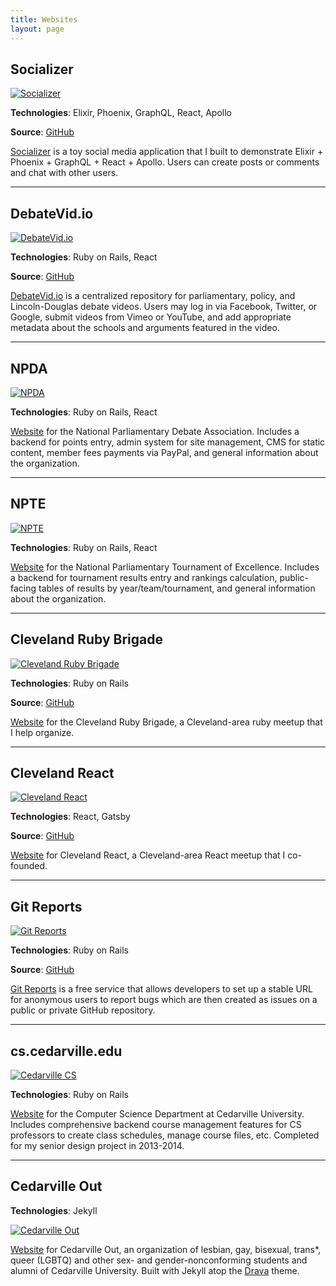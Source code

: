 ```yaml
---
title: Websites
layout: page
---
```


## Socializer

[![Socializer](socializer.png)](https://socializer-demo.herokuapp.com)

**Technologies**: Elixir, Phoenix, GraphQL, React, Apollo

**Source**: [GitHub](https://github.com/schneidmaster/socializer)

[Socializer](https://socializer-demo.herokuapp.com) is a toy social media application that I built to demonstrate Elixir + Phoenix + GraphQL + React + Apollo. Users can create posts or comments and chat with other users.

---

## DebateVid.io

[![DebateVid.io](debatevidio.png)](https://debatevid.io)

**Technologies**: Ruby on Rails, React

**Source**: [GitHub](https://github.com/schneidmaster/debatevid.io)

[DebateVid.io](https://debatevid.io) is a centralized repository for parliamentary, policy, and Lincoln-Douglas debate videos. Users may log in via Facebook, Twitter, or Google, submit videos from Vimeo or YouTube, and add appropriate metadata about the schools and arguments featured in the video.

---

## NPDA

[![NPDA](npda.png)](https://www.parlidebate.org)

**Technologies**: Ruby on Rails, React

[Website](https://www.parlidebate.org) for the National Parliamentary Debate Association. Includes a backend for points entry, admin system for site management, CMS for static content, member fees payments via PayPal, and general information about the organization.

---

## NPTE

[![NPTE](npte.png)](https://www.nptedebate.org)

**Technologies**: Ruby on Rails, React

[Website](https://www.nptedebate.org) for the National Parliamentary Tournament of Excellence. Includes a backend for tournament results entry and rankings calculation, public-facing tables of results by year/team/tournament, and general information about the organization.

---

## Cleveland Ruby Brigade

[![Cleveland Ruby Brigade](clevelandrb.png)](https://www.clevelandrb.com)

**Technologies**: Ruby on Rails

**Source**: [GitHub](https://github.com/clerb/clerb-rails)

[Website](https://www.clevelandrb.com) for the Cleveland Ruby Brigade, a Cleveland-area ruby meetup that I help organize.

---

## Cleveland React

[![Cleveland React](clereact.png)](https://clereact.dev)

**Technologies**: React, Gatsby

**Source**: [GitHub](https://github.com/clereact/clereact)

[Website](https://clereact.dev) for Cleveland React, a Cleveland-area React meetup that I co-founded.

---

## Git Reports

[![Git Reports](gitreports.png)](https://gitreports.com)

**Technologies**: Ruby on Rails

**Source**: [GitHub](https://github.com/schneidmaster/gitreports.com)

[Git Reports](https://gitreports.com) is a free service that allows developers to set up a stable URL for anonymous users to report bugs which are then created as issues on a public or private GitHub repository.

---

## cs.cedarville.edu

[![Cedarville CS](cedarvillecs.png)](https://cs.cedarville.edu)

**Technologies**: Ruby on Rails

[Website](http://cs.cedarville.edu) for the Computer Science Department at Cedarville University. Includes comprehensive backend course management features for CS professors to create class schedules, manage course files, etc. Completed for my senior design project in 2013-2014.

---

## Cedarville Out

**Technologies**: Jekyll

[![Cedarville Out](cedarvilleout.png)](https://cedarvilleout.org)

[Website](https://cedarvilleout.org) for Cedarville Out, an organization of lesbian, gay, bisexual, trans\*, queer (LGBTQ) and other sex- and gender-nonconforming students and alumni of Cedarville University. Built with Jekyll atop the [Drava](http://themeforest.net/item/drava-multipurpose-theme-powered-by-jekyll/11383647) theme.
